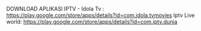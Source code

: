 DOWNLOAD APLIKASI IPTV - Idola Tv : 
https://play.google.com/store/apps/details?id=com.idola.tvmovies
Iptv Live world:
https://play.google.com/store/apps/details?id=com.iptv.dunia
